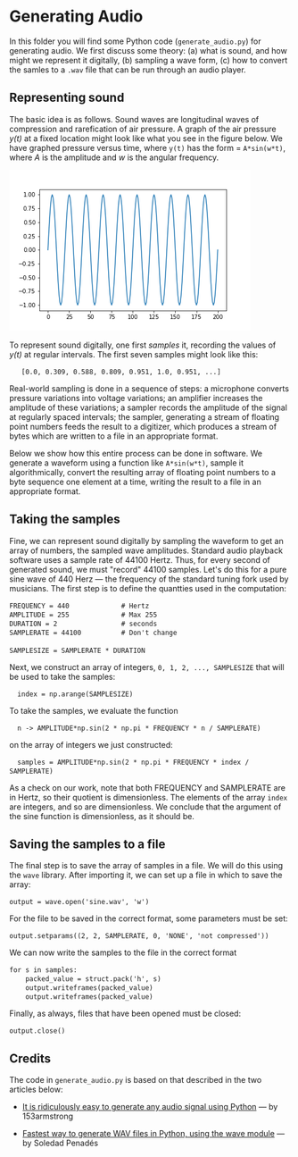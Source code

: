 # Generating Audio

In this folder you will find some Python code (`generate_audio.py`) for generating audio. We first discuss some theory: (a) what is sound, and how might we represent it digitally, (b) sampling a wave form, (c) how to convert the samles to a `.wav` file that can be run through an audio player.


## Representing sound

The basic idea is as follows.  Sound waves are longitudinal waves of compression and rarefication of air pressure.  A graph of the air pressure *y(t)* at a fixed location might look like what you see in the figure below. We have graphed pressure versus time, where `y(t)` has the form = `A*sin(w*t)`, where *A* is the amplitude and *w* is the angular frequency.

![Image](image/sine.png)


To represent sound digitally, one first *samples* it, recording the values of *y(t)* at regular intervals.  The first seven samples might look like this:

```
   [0.0, 0.309, 0.588, 0.809, 0.951, 1.0, 0.951, ...]
```

Real-world sampling is done in a sequence of steps: a microphone converts pressure variations into voltage variations; an amplifier increases the amplitude of these variations; a sampler records the amplitude of the signal at regularly spaced intervals; the sampler, generating a stream of floating point numbers feeds the result to a digitizer, which produces a stream of bytes which are written to a file in an appropriate format.

Below we show how this entire process can be done in software.  We generate a waveform using a function like `A*sin(w*t)`, sample it algorithmically, convert the resulting array of floating point numbers to a byte sequence one element at a time, writing the result to a file in an appropriate format.

## Taking the samples

Fine, we can represent sound digitally by sampling the waveform to get an array of numbers, the sampled wave amplitudes. Standard audio playback software uses a sample rate of 44100 Hertz.   Thus, for every second of generated sound, we must "record" 44100 samples.  Let's do this for a pure sine wave of 440 Herz — the frequency of the standard tuning fork used by musicians.  The first step is to define the quantties used in the computation:

```
FREQUENCY = 440             # Hertz
AMPLITUDE = 255             # Max 255
DURATION = 2                # seconds
SAMPLERATE = 44100          # Don't change

SAMPLESIZE = SAMPLERATE * DURATION 
```

Next, we construct an array of integers,  `0, 1, 2, ..., SAMPLESIZE` that will be used to take the samples:

```
  index = np.arange(SAMPLESIZE)
```

To take the samples, we evaluate the function

```
  n -> AMPLITUDE*np.sin(2 * np.pi * FREQUENCY * n / SAMPLERATE)
```

on the array of integers we just constructed:

```
  samples = AMPLITUDE*np.sin(2 * np.pi * FREQUENCY * index / SAMPLERATE)
```

As a check on our work, note that both FREQUENCY and SAMPLERATE are in Hertz, so their quotient is dimensionless. The elements of the array `index` are integers, and so are dimensionless.  We conclude that the argument of the sine function is dimensionless, as it should be.

## Saving the samples to a file

The final step is to save the array of samples in a file.  We will do this using the `wave` library.  After importing it, we can set up a file in which to save the array:


```
output = wave.open('sine.wav', 'w')
```


For the file to be saved in the correct format, some parameters must be set:
 
```
output.setparams((2, 2, SAMPLERATE, 0, 'NONE', 'not compressed'))
```

We can now write the samples to the file in the correct format

```
for s in samples:
    packed_value = struct.pack('h', s)
    output.writeframes(packed_value)
    output.writeframes(packed_value)
```


Finally, as always, files that have been opened must be closed:

```
output.close()
```

## Credits

The code in `generate_audio.py` is based on that described in the two articles below:

- [It is ridiculously easy to generate any audio signal using Python](https://thehackerdiary.wordpress.com/2017/06/09/it-is-ridiculously-easy-to-generate-any-audio-signal-using-python/) — by 153armstrong
  
- [Fastest way to generate WAV files in Python, using the wave module](https://soledadpenades.com/posts/2009/fastest-way-to-generate-wav-files-in-python-using-the-wave-module/) — by Soledad Penadés
